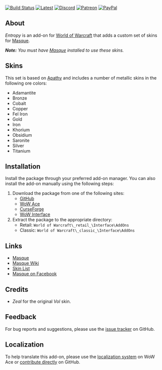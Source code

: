 [![Build Status][Badge-Travis]][Travis]
[![Latest][Badge-Latest]][Latest]
[![Discord][Badge-Discord]][Discord]
[![Patreon][Badge-Patreon]][Patreon]
[![PayPal][Badge-PayPal]][PayPal]

## About

_Entropy_ is an add-on for [World of Warcraft] that adds a custom set of skins for [Masque].

_**Note:** You must have [Masque] installed to use these skins._

## Skins

This set is based on [Apathy] and includes a number of metallic skins in the following ore colors:

- Adamantite
- Bronze
- Cobalt
- Copper
- Fel Iron
- Gold
- Iron
- Khorium
- Obsidium
- Saronite
- Silver
- Titanium

## Installation

Install the package through your preferred add-on manager. You can also install the add-on manually using the following steps:

1. Download the package from one of the following sites:
    - [GitHub]
    - [WoW Ace]
    - [CurseForge]
    - [WoW Interface]
2. Extract the package to the appropriate directory:
    - Retail: `World of Warcraft\_retail_\Interface\AddOns`
    - Classic: `World of Warcraft\_classic_\Interface\AddOns`

## Links

- [Masque]
- [Masque Wiki]
- [Skin List]
- [Masque on Facebook]

## Credits

- _Zeal_ for the original _Vol_ skin.

## Feedback

For bug reports and suggestions, please use the [issue tracker] on GitHub.

## Localization

To help translate this add-on, please use the [localization system] on WoW Ace or [contribute directly] on GitHub.

[Links]: #

[Masque]: https://github.com/StormFX/Masque (Download Masque)
[World of Warcraft]: https://worldofwarcraft.com (World of Warcraft)
[Apathy]: https://github.com/StormFX/Masque_Apathy (Apathy Skin)

[GitHub]: https://github.com/StormFX/Masque_Entropy (Download from GitHub)
[WoW Ace]: https://www.wowace.com/projects/masque_entropy (Download from WoW Ace)
[CurseForge]: https://www.curseforge.com/wow/addons/masque-entropy (Download from CurseForge)
[WoW Interface]: https://www.wowinterface.com/downloads/info8873 (Download from WoW Interface)

[Masque Wiki]: https://github.com/StormFX/Masque/wiki (Masque Wiki)
[Skin List]: https://github.com/StormFX/Masque/wiki/Skin-List (Masque Skin List)
[Masque on Facebook]: https://www.facebook.com/masqueui (Masque on Facebook)

[issue tracker]: https://github.com/StormFX/Masque_Entropy/issues (Report an Issue)
[localization system]: https://www.wowace.com/projects/masque-entropy/localization (Translate on WoW Ace)
[contribute directly]: https://github.com/StormFX/Masque_Entropy (Translate on GitHub)

[Travis]: https://travis-ci.org/StormFX/Masque_Entropy (Latest Build)
[Latest]: https://github.com/StormFX/Masque_Entropy/releases (Latest Release)
[Discord]: https://discord.gg/DDVqkd6 (Discord)
[Patreon]: https://www.patreon.com/stormfx (Donate via Patreon)
[PayPal]: https://www.paypal.com/cgi-bin/webscr?cmd=_s-xclick&hosted_button_id=EELAK9TC4W4KQ (Donate via PayPal)

[Images]: #

[Badge-Travis]: https://img.shields.io/travis/StormFX/Masque_Entropy/master?label=Build&style=flat-square
[Badge-Latest]: https://img.shields.io/github/v/release/StormFX/Masque_Entropy?include_prereleases&label=Latest&style=flat-square
[Badge-Discord]: https://img.shields.io/badge/Discord-StormFX-7289da?style=flat-square
[Badge-Patreon]: https://img.shields.io/badge/Patreon-Donate-f96854?style=flat-square
[Badge-PayPal]: https://img.shields.io/badge/PayPal-Donate-009CDE?style=flat-square
